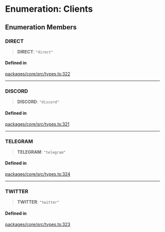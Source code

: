 # Enumeration: Clients

## Enumeration Members

### DIRECT

> **DIRECT**: `"direct"`

#### Defined in

[packages/core/src/types.ts:322](https://github.com/8bitsats/eliza/blob/b6c06b96b915454d08a65f46cfdce8da763cbf85/packages/core/src/types.ts#L322)

***

### DISCORD

> **DISCORD**: `"discord"`

#### Defined in

[packages/core/src/types.ts:321](https://github.com/8bitsats/eliza/blob/b6c06b96b915454d08a65f46cfdce8da763cbf85/packages/core/src/types.ts#L321)

***

### TELEGRAM

> **TELEGRAM**: `"telegram"`

#### Defined in

[packages/core/src/types.ts:324](https://github.com/8bitsats/eliza/blob/b6c06b96b915454d08a65f46cfdce8da763cbf85/packages/core/src/types.ts#L324)

***

### TWITTER

> **TWITTER**: `"twitter"`

#### Defined in

[packages/core/src/types.ts:323](https://github.com/8bitsats/eliza/blob/b6c06b96b915454d08a65f46cfdce8da763cbf85/packages/core/src/types.ts#L323)
